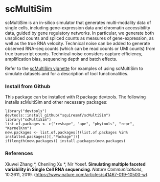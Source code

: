 # scMultiSim
scMultiSim is an in-silico simulator that generates multi-modality data of single cells, including gene-expression data and chromatin accessibility data, guided by gene regulatory networks. In particular, we generate both unspliced counts and spliced counts as measures of gene-expression, as well as the true RNA velocity.  Technical noise can be added to generate observed RNA-seq counts (which can be read counts or UMI counts) from true transcript counts.   Technical noise considers capture efficiency, amplification bias, sequencing depth and batch effects.  

Refer to the [scMultiSim vignette](https://github.com/squiresmf/scMultiSim/blob/master/vignettes/scMultiSimTutorial.Rmd) for examples of using scMultiSim to simulate datasets and for a description of tool functionalities.

### Install from Github
This package can be installed with R package devtools.  The following installs scMultiSim and other necessary packages:
```{r, message=F, warning=F, eval=T}
library("devtools")
devtools::install_github("squiresmf/scMultiSim")
library("scMultiSim")
list.of.packages <- c("reshape", "ape", "phytools", "repr", "KernelKnn")
new.packages <- list.of.packages[!(list.of.packages %in% installed.packages()[,"Package"])]
if(length(new.packages)) install.packages(new.packages)
```

### References

Xiuwei Zhang &ast;, Chenling Xu &ast;, Nir Yosef. **Simulating multiple faceted variability in Single Cell RNA sequencing**. _Nature Communications_, 10:2611, 2019. (https://www.nature.com/articles/s41467-019-10500-w).
